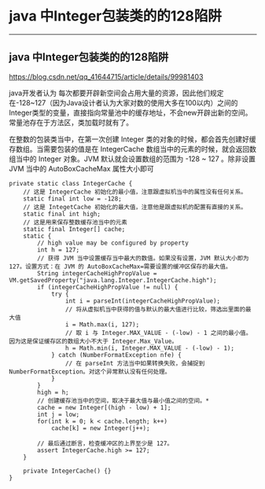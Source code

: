 #  java 中Integer包装类的的128陷阱

---

## java 中Integer包装类的的128陷阱
https://blog.csdn.net/qq_41644715/article/details/99981403

java开发者认为
每次都要开辟新空间会占用大量的资源，因此他们规定在-128~127（因为Java设计者认为大家对数的使用大多在100以内）之间的Integer类型的变量，直接指向常量池中的缓存地址，不会new开辟出新的空间。 常量池存在于方法区，类加载时就有了。

在整数的包装类当中，在第一次创建 Integer 类的对象的时候，都会首先创建好缓存数组。当需要包装的值是在 IntegerCache 数组当中的元素的时候，就会返回数组当中的 Integer 对象。JVM 默认就会设置数组的范围为 -128 ~ 127 。除非设置 JVM 当中的 AutoBoxCacheMax 属性大小即可

```
private static class IntegerCache {
    // 这是 IntegerCache 初始化的最小值，注意跟虚拟机当中的属性没有任何关系。
    static final int low = -128;
    // 这是 IntegetCache 初始化的最大值，注意他是跟虚拟机的配置有直接的关系。
    static final int high;
    // 这是用来保存整数缓存池当中的元素
    static final Integer[] cache;
    static {
        // high value may be configured by property
        int h = 127;
        // 获得 JVM 当中设置缓存当中最大的数值。如果没有设置，JVM 默认大小即为 127。设置方式：在 JVM 的 AutoBoxCacheMax=需要设置的缓冲区保存的最大值。
        String integerCacheHighPropValue = VM.getSavedProperty("java.lang.Integer.IntegerCache.high");
        if (integerCacheHighPropValue != null) {
            try {
                int i = parseInt(integerCacheHighPropValue);
                // 将从虚拟机当中获得的值与默认的最大值进行比较，筛选出里面的最大值
                i = Math.max(i, 127);
                // 取 i 与 Integer.MAX_VALUE - (-low) - 1 之间的最小值。因为这是保证缓存区的数组大小不大于 Integer.Max_Value。
                h = Math.min(i, Integer.MAX_VALUE - (-low) - 1);
            } catch (NumberFormatException nfe) {
                // 在 parseInt 方法当中如果转换失败，会捕捉到 NumberFormatException。对这个异常默认没有任何处理。
            }
        }
        high = h;
        // 创建缓存池当中的空间，取决于最大值与最小值之间的空间。*
        cache = new Integer[(high - low) + 1];
        int j = low;
        for(int k = 0; k < cache.length; k++)
            cache[k] = new Integer(j++);

        // 最后通过断言，检查缓冲区的上界至少是 127。
        assert IntegerCache.high >= 127;
    }

    private IntegerCache() {}
}
```